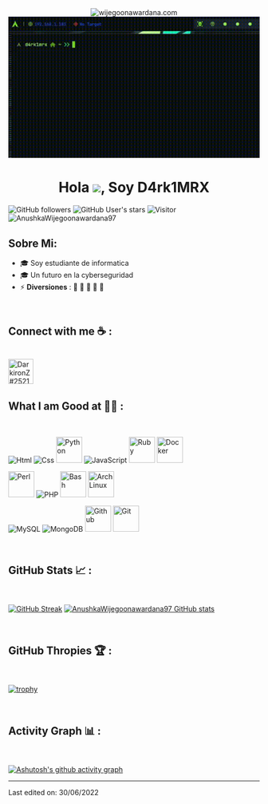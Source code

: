 <div align="center" width="50">
    <img alt="wijegoonawardana.com" src="https://media1.tenor.com/m/tm3KA5yrnmMAAAAd/hacker-man-hacker.gif"/>
    <img src="Videito.gif"/>
</div>
<h1 align="center">Hola <img src="https://media.giphy.com/media/hvRJCLFzcasrR4ia7z/giphy.gif" width="35">, Soy D4rk1MRX</h1>

![GitHub followers](https://img.shields.io/github/followers/AnushkaWijegoonawardana97?style=social) ![GitHub User's stars](https://img.shields.io/github/stars/AnushkaWijegoonawardana97?style=social) ![Visitor](https://visitor-badge.laobi.icu/badge?page_id=AnushkaWijegoonawardana97.repoName) <img src="https://komarev.com/ghpvc/?username=AnushkaWijegoonawardana97" alt="AnushkaWijegoonawardana97" />

## Sobre Mi:

- 🎓 Soy estudiante de informatica
- 🎓 Un futuro en la cyberseguridad
- ⚡ **Diversiones** : 🍕 🏉 🏏 🎥 🚞

<br>

## Connect with me ☕ :

<br>
<img src="https://i.imgur.com/8v1ZSC5.png" width="50px" height="50" title="DarkironZ#2521"/>

<br>

## What I am Good at 🧑‍💻 :

<br>

<img src="https://img.icons8.com/color/48/000000/html-5--v1.png" title="Html"/> <img src="https://img.icons8.com/color/48/000000/css3.png" title="Css"/> <img src="https://img.icons8.com/?size=100&id=13441&format=png&color=000000" title="Python" width="52" height="52"/> <img src="https://img.icons8.com/color/48/000000/javascript--v1.png" title="JavaScript"/> <img src="https://img.icons8.com/?size=100&id=e2hIFBAN6UIe&format=png&color=000000" width="52" height="52" title="Ruby"/> <img src="https://img.icons8.com/?size=100&id=22813&format=png&color=000000" width="52" height="52" title="Docker" />

<img src="https://img.icons8.com/?size=100&id=55311&format=png&color=000000" width="52" height="52" title="Perl"/> <img src="https://img.icons8.com/officel/48/000000/php-logo.png" title="PHP"/> <img src="https://img.icons8.com/?size=100&id=9MJf0ngDwS8z&format=png&color=000000" width="52" height="52" title="Bash"/> <img src="https://www.flaticon.es/icono-gratis/linux_246118?term=linux&page=1&position=6&origin=search&related_id=246118" width="52" height="52" title="ArchLinux"/> 

<img src="https://img.icons8.com/color/48/000000/mysql-logo.png" title="MySQL"/> <img src="https://img.icons8.com/color/48/000000/mongodb.png" title="MongoDB"/> <img src="https://img.icons8.com/?size=100&id=62856&format=png&color=000000" width="52" height="52" title="Github"/> <img src="https://img.icons8.com/?size=100&id=20906&format=png&color=000000" width="52" height="52" title="Git"/> 

<br>

## GitHub Stats 📈 :

<br>

[![GitHub Streak](https://github-readme-streak-stats.herokuapp.com?user=AnushkaWijegoonawardana97&theme=algolia&date_format=M%20j%5B%2C%20Y%5D)](https://git.io/streak-stats) [![AnushkaWijegoonawardana97 GitHub stats](https://github-readme-stats.vercel.app/api?username=D4rk1MRX&theme=algolia)](https://github.com/D4rk1MRX/github-readme-stats)

<br>

## GitHub Thropies 🏆 :

<br>

[![trophy](https://github-profile-trophy.vercel.app/?username=D4rk1MRX)](https://github.com/D4rk1MRX/github-profile-trophy)

<br>

## Activity Graph 📊 :

<br>

[![Ashutosh's github activity graph](https://activity-graph.herokuapp.com/graph?username=D4rk1MRX&bg_color=000&color=fff&line=00E676&point=fff&hide_border=true)](https://github.com/D4rk1MRX/github-readme-activity-graph)

---
Last edited on: 30/06/2022
